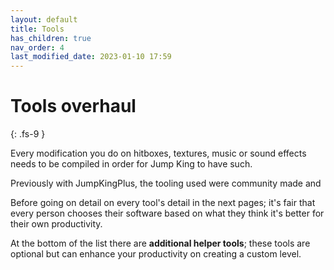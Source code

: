 ```yaml
---
layout: default
title: Tools
has_children: true
nav_order: 4
last_modified_date: 2023-01-10 17:59
---
```


# Tools overhaul
{: .fs-9 }

Every modification you do on hitboxes, textures, music or sound effects needs to be compiled in order for Jump King to have such. 

Previously with JumpKingPlus, the tooling used were community made and 

Before going on detail on every tool's detail in the next pages; it's fair that every person chooses their software based on what they think it's better for their own productivity.

At the bottom of the list there are **additional helper tools**; these tools are optional but can enhance your productivity on creating a custom level.